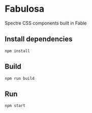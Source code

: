 # Fabulosa

Spectre CSS components built in Fable

## Install dependencies

`npm install`

## Build

`npm run build`

## Run

`npm start`
